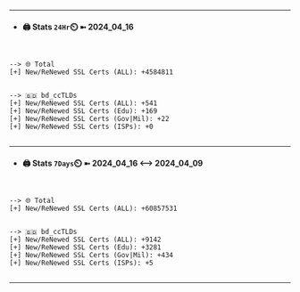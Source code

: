 

---
- #### 🖨️ **Stats** `24Hr`⏲️ ➼ 2024_04_16
```console


--> 🌐 Total
[+] New/ReNewed SSL Certs (ALL): +4584811


--> 🇧🇩 bd_ccTLDs
[+] New/ReNewed SSL Certs (ALL): +541
[+] New/ReNewed SSL Certs (Edu): +169
[+] New/ReNewed SSL Certs (Gov|Mil): +22
[+] New/ReNewed SSL Certs (ISPs): +0


```

---
- #### 🖨️ **Stats** `7Days`⏲️ ➼ 2024_04_16 <--> 2024_04_09
```console


--> 🌐 Total
[+] New/ReNewed SSL Certs (ALL): +60857531


--> 🇧🇩 bd_ccTLDs
[+] New/ReNewed SSL Certs (ALL): +9142
[+] New/ReNewed SSL Certs (Edu): +3281
[+] New/ReNewed SSL Certs (Gov|Mil): +434
[+] New/ReNewed SSL Certs (ISPs): +5


```

---

